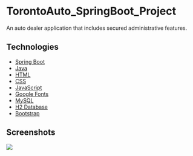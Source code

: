 # TorontoAuto_SpringBoot_Project
An auto dealer application that includes secured administrative features.

## Technologies
* [Spring Boot](https://docs.spring.io/spring-boot/docs/current/reference/htmlsingle/)
* [Java](https://docs.oracle.com/en/java/)
* [HTML](https://www.w3schools.com/TAgs/default.asp)
* [CSS](https://www.w3schools.com/css/default.asp)
* [JavaScript](https://www.w3schools.com/js/default.asp)
* [Google Fonts](https://fonts.google.com/)
* [MySQL](https://dev.mysql.com/doc/)
* [H2 Database](https://www.h2database.com/html/main.html)
* [Bootstrap](https://getbootstrap.com/docs/5.0/getting-started/introduction/)

## Screenshots
![](screencapture-localhost-8080-2020-09-22-23_04_45.png)
